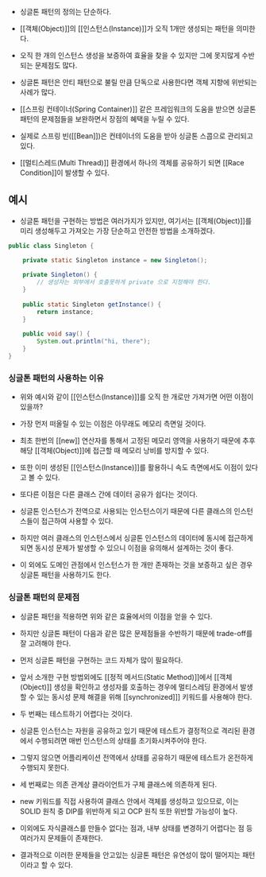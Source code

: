 - 싱글톤 패턴의 정의는 단순하다. 
- [[객체(Object)]]의 [[인스턴스(Instance)]]가 오직 1개만 생성되는 패턴을 의미한다.

- 오직 한 개의 인스턴스 생성을 보증하여 효율을 찾을 수 있지만 그에 못지많게 수반되는 문제점도 많다. 
- 싱글톤 패턴은 안티 패턴으로 불릴 만큼 단독으로 사용한다면 객체 지향에 위반되는 사례가 많다. 
- [[스프링 컨테이너(Spring Container)]] 같은 프레임워크의 도움을 받으면 싱글톤 패턴의 문제점들을 보완하면서 장점의 혜택을 누릴 수 있다. 
- 실제로 스프링 빈([[Bean]])은 컨테이너의 도움을 받아 싱글톤 스콥으로 관리되고 있다.

- [[멀티스레드(Multi Thread)]] 환경에서 하나의 객체를 공유하기 되면 [[Race Condition]]이 발생할 수 있다.

## 예시

- 싱글톤 패턴을 구현하는 방법은 여러가지가 있지만, 여기서는 [[객체(Object)]]를 미리 생성해두고 가져오는 가장 단순하고 안전한 방법을 소개하겠다.

```java
public class Singleton {

    private static Singleton instance = new Singleton();
    
    private Singleton() {
        // 생성자는 외부에서 호출못하게 private 으로 지정해야 한다.
    }
    
    public static Singleton getInstance() {
        return instance;
    }
    
    public void say() {
        System.out.println("hi, there");
    }
}
```

### 싱글톤 패턴의 사용하는 이유

- 위와 예시와 같이 [[인스턴스(Instance)]]를 오직 한 개로만 가져가면 어떤 이점이 있을까?

- 가장 먼저 떠올릴 수 있는 이점은 아무래도 메모리 측면일 것이다. 
- 최초 한번의 [[new]] 연산자를 통해서 고정된 메모리 영역을 사용하기 때문에 추후 해당 [[객체(Object)]]에 접근할 때 메모리 낭비를 방지할 수 있다. 
- 또한 이미 생성된 [[인스턴스(Instance)]]를 활용하니 속도 측면에서도 이점이 있다고 볼 수 있다.

- 또다른 이점은 다른 클래스 간에 데이터 공유가 쉽다는 것이다. 
- 싱글톤 인스턴스가 전역으로 사용되는 인스턴스이기 때문에 다른 클래스의 인스턴스들이 접근하여 사용할 수 있다. 
- 하지만 여러 클래스의 인스턴스에서 싱글톤 인스턴스의 데이터에 동시에 접근하게 되면 동시성 문제가 발생할 수 있으니 이점을 유의해서 설계하는 것이 좋다.

- 이 외에도 도메인 관점에서 인스턴스가 한 개만 존재하는 것을 보증하고 싶은 경우 싱글톤 패턴을 사용하기도 한다.

### 싱글톤 패턴의 문제점

- 싱글톤 패턴을 적용하면 위와 같은 효율에서의 이점을 얻을 수 있다. 
- 하지만 싱글톤 패턴이 다음과 같은 많은 문제점들을 수반하기 때문에 trade-off를 잘 고려해야 한다.

- 먼저 싱글톤 패턴을 구현하는 코드 자체가 많이 필요하다. 
- 앞서 소개한 구현 방법외에도 [[정적 메서드(Static Method)]]에서 [[객체(Object)]] 생성을 확인하고 생성자를 호출하는 경우에 멀티스레딩 환경에서 발생할 수 있는 동시성 문제 해결을 위해 [[synchronized]]] 키워드를 사용해야 한다.

- 두 번째는 테스트하기 어렵다는 것이다. 
- 싱글톤 인스턴스는 자원을 공유하고 있기 때문에 테스트가 결정적으로 격리된 환경에서 수행되려면 매번 인스턴스의 상태를 초기화시켜주어야 한다.
- 그렇지 않으면 어플리케이션 전역에서 상태를 공유하기 때문에 테스트가 온전하게 수행되지 못한다.

- 세 번째로는 의존 관계상 클라이언트가 구체 클래스에 의존하게 된다.
- new 키워드를 직접 사용하여 클래스 안에서 객체를 생성하고 있으므로, 이는 SOLID 원칙 중 DIP를 위반하게 되고 OCP 원칙 또한 위반할 가능성이 높다.

- 이외에도 자식클래스를 만들수 없다는 점과, 내부 상태를 변경하기 어렵다는 점 등 여러가지 문제들이 존재한다. 
- 결과적으로 이러한 문제들을 안고있는 싱글톤 패턴은 유연성이 많이 떨어지는 패턴이라고 할 수 있다.
